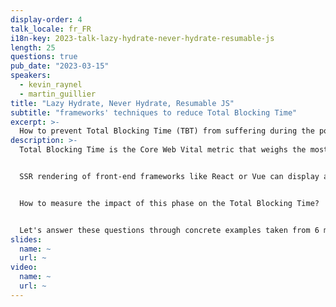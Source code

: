 ```yaml
---
display-order: 4
talk_locale: fr_FR
i18n-key: 2023-talk-lazy-hydrate-never-hydrate-resumable-js
length: 25
questions: true
pub_date: "2023-03-15"
speakers:
  - kevin_raynel
  - martin_guillier
title: "Lazy Hydrate, Never Hydrate, Resumable JS"
subtitle: "frameworks' techniques to reduce Total Blocking Time"
excerpt: >-
  How to prevent Total Blocking Time (TBT) from suffering during the post Server-Side Rendering (SSR) rehydration phase?
description: >-
  Total Blocking Time is the Core Web Vital metric that weighs the most in your Lighthouse score, with 30% of the final score. Whether you're curious to understand what's behind this metric or you've already busted your butt trying to optimize it, this talk is for you!


  SSR rendering of front-end frameworks like React or Vue can display a pre-built HTML page to optimize the Largest Contentful Paint (LCP) and Cumulative Layout Shift (CLS). However, once this first display step is done, you still have to make the site dynamic: this is the hydration phase. This phase instantiates all the components of the page with their data and all the associated listeners.


  How to measure the impact of this phase on the Total Blocking Time?  Is hydration the only source of blocking time? How to concretely put into practice the recommendation to lighten the main thread? What is the answer to this heavy hydration phase proposed by the most recent front-end frameworks like Astro or Qwik?


  Let's answer these questions through concrete examples taken from 6 months of support of a high traffic e-commerce site (French top 10), with as a result a 25% improvement of their TBT and 20 points gained on their Lighthouse performance score.
slides:
  name: ~
  url: ~
video:
  name: ~
  url: ~
---
```

